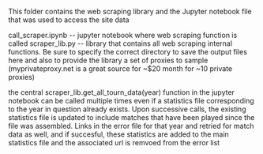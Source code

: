 This folder contains the web scraping library and the Jupyter notebook file that was used to access the site data


call_scraper.ipynb -- jupyter notebook where web scraping function is called
scraper_lib.py -- library that contains all web scraping internal functions. Be sure to specify the correct directory to save the output files here and also to provide the library a set of proxies to sample (myprivateproxy.net is a great source for ~$20 month for ~10 private proxies)


the central scraper_lib.get_all_tourn_data(year) function in the jupyter notebook can be called multiple times even if a statistics file corresponding to the year in question already exists. Upon successive calls, the existing statistics file is updated to include matches that have been played since the file was assembled. Links in the error file for that year and retried for match data as well, and if succesful, these statistics are added to the main statistics file and the associated url is remvoed from the error list
